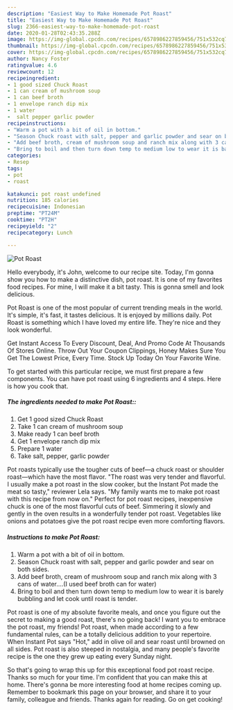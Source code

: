 ```yaml
---
description: "Easiest Way to Make Homemade Pot Roast"
title: "Easiest Way to Make Homemade Pot Roast"
slug: 2366-easiest-way-to-make-homemade-pot-roast
date: 2020-01-28T02:43:35.288Z
image: https://img-global.cpcdn.com/recipes/6578986227859456/751x532cq70/pot-roast-recipe-main-photo.jpg
thumbnail: https://img-global.cpcdn.com/recipes/6578986227859456/751x532cq70/pot-roast-recipe-main-photo.jpg
cover: https://img-global.cpcdn.com/recipes/6578986227859456/751x532cq70/pot-roast-recipe-main-photo.jpg
author: Nancy Foster
ratingvalue: 4.6
reviewcount: 12
recipeingredient:
- 1 good sized Chuck Roast
- 1 can cream of mushroom soup
- 1 can beef broth
- 1 envelope ranch dip mix
- 1 water
-  salt pepper garlic powder
recipeinstructions:
- "Warm a pot with a bit of oil in bottom."
- "Season Chuck roast with salt, pepper and garlic powder and sear on both sides."
- "Add beef broth, cream of mushroom soup and ranch mix along with 3 cans of water....(I used beef broth can for water)"
- "Bring to boil and then turn down temp to medium low to wear it is barely bubbling and let cook until roast is tender."
categories:
- Resep
tags:
- pot
- roast

katakunci: pot roast undefined
nutrition: 185 calories
recipecuisine: Indonesian
preptime: "PT24M"
cooktime: "PT2H"
recipeyield: "2"
recipecategory: Lunch

---
```



![Pot Roast](https://img-global.cpcdn.com/recipes/6578986227859456/751x532cq70/pot-roast-recipe-main-photo.jpg)

Hello everybody, it's John, welcome to our recipe site. Today, I'm gonna show you how to make a distinctive dish, pot roast. It is one of my favorites food recipes. For mine, I will make it a bit tasty. This is gonna smell and look delicious.

Pot Roast is one of the most popular of current trending meals in the world. It's simple, it's fast, it tastes delicious. It is enjoyed by millions daily. Pot Roast is something which I have loved my entire life. They're nice and they look wonderful.

Get Instant Access To Every Discount, Deal, And Promo Code At Thousands Of Stores Online. Throw Out Your Coupon Clippings, Honey Makes Sure You Get The Lowest Price, Every Time. Stock Up Today On Your Favorite Wine.


To get started with this particular recipe, we must first prepare a few components. You can have pot roast using 6 ingredients and 4 steps. Here is how you cook that.

##### The ingredients needed to make Pot Roast::

1. Get 1 good sized Chuck Roast
1. Take 1 can cream of mushroom soup
1. Make ready 1 can beef broth
1. Get 1 envelope ranch dip mix
1. Prepare 1 water
1. Take  salt, pepper, garlic powder


Pot roasts typically use the tougher cuts of beef—a chuck roast or shoulder roast—which have the most flavor. &#34;The roast was very tender and flavorful. I usually make a pot roast in the slow cooker, but the Instant Pot made the meat so tasty,&#34; reviewer Lela says. &#34;My family wants me to make pot roast with this recipe from now on.&#34; Perfect for pot roast recipes, inexpensive chuck is one of the most flavorful cuts of beef. Simmering it slowly and gently in the oven results in a wonderfully tender pot roast. Vegetables like onions and potatoes give the pot roast recipe even more comforting flavors. 

##### Instructions to make Pot Roast:

1. Warm a pot with a bit of oil in bottom.
1. Season Chuck roast with salt, pepper and garlic powder and sear on both sides.
1. Add beef broth, cream of mushroom soup and ranch mix along with 3 cans of water....(I used beef broth can for water)
1. Bring to boil and then turn down temp to medium low to wear it is barely bubbling and let cook until roast is tender.


Pot roast is one of my absolute favorite meals, and once you figure out the secret to making a good roast, there&#39;s no going back! I want you to embrace the pot roast, my friends! Pot roast, when made according to a few fundamental rules, can be a totally delicious addition to your repertoire. When Instant Pot says &#34;Hot,&#34; add in olive oil and sear roast until browned on all sides. Pot roast is also steeped in nostalgia, and many people&#39;s favorite recipe is the one they grew up eating every Sunday night. 

So that's going to wrap this up for this exceptional food pot roast recipe. Thanks so much for your time. I'm confident that you can make this at home. There's gonna be more interesting food at home recipes coming up. Remember to bookmark this page on your browser, and share it to your family, colleague and friends. Thanks again for reading. Go on get cooking!
